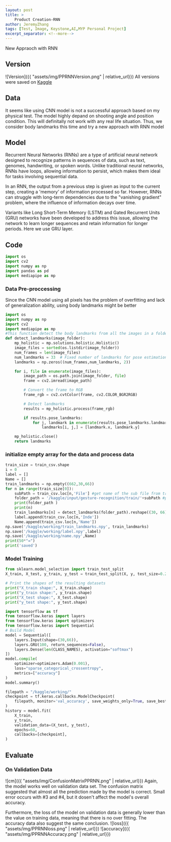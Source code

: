 ```yaml
---
layout: post
title: >
    Product Creation-RNN
author: JeremyZhang
tags: [Test, Image, Keystone,AI,MYP Personal Project]
excerpt_separator: <!--more-->
---
```

New Appraoch with RNN
<!--more-->
## Version
![Version]({{ "assets/img/PPRNNVersion.png" | relative_url}})
All versions were saved on [Kaggle](https://www.kaggle.com/xiyanjeremyz/landmarks-rnn)
## Data
It seems like using CNN model is not a successful approach based on my physical test. The model highly depand on shooting angle and position condition. This will definitally not work with any real life situation. Thus, we consider body landmarks this time and try a new approach with RNN model
## Model
Recurrent Neural Networks (RNNs) are a type of artificial neural network designed to recognize patterns in sequences of data, such as text, genomes, handwriting, or spoken words. Unlike traditional neural networks, RNNs have loops, allowing information to persist, which makes them ideal for tasks involving sequential data.

In an RNN, the output from a previous step is given as input to the current step, creating a 'memory' of information processed so far. However, RNNs can struggle with long-term dependencies due to the "vanishing gradient" problem, where the influence of information decays over time.

Variants like Long Short-Term Memory (LSTM) and Gated Recurrent Units (GRU) networks have been developed to address this issue, allowing the network to learn longer sequences and retain information for longer periods. Here we use GRU layer.
## Code
```python
import os
import cv2
import numpy as np
import pandas as pd
import mediapipe as mp
```
### Data Pre-proccessing
Since the CNN model using all pixels has the problem of overfitting and lack of generalization ability, using body landmarks might be better
```python
import os
import numpy as np
import cv2
import mediapipe as mp
#This function detect the body landmarks from all the images in a folder and output an array with size(30,33,2) that contains the landmakrs
def detect_landmarks(image_folder):
    mp_holistic = mp.solutions.holistic.Holistic()
    image_files = sorted(os.listdir(image_folder))
    num_frames = len(image_files)
    num_landmarks = 33  # Fixed number of landmarks for pose estimation
    landmarks = np.zeros((num_frames,num_landmarks, 2))

    for i, file in enumerate(image_files):
        image_path = os.path.join(image_folder, file)
        frame = cv2.imread(image_path)

        # Convert the frame to RGB
        frame_rgb = cv2.cvtColor(frame, cv2.COLOR_BGR2RGB)

        # Detect landmarks
        results = mp_holistic.process(frame_rgb)

        if results.pose_landmarks:
            for j, landmark in enumerate(results.pose_landmarks.landmark):
                landmarks[i, j,] = [landmark.x, landmark.y]

    mp_holistic.close()
    return landmarks
```
### initialize empty array for the data and process data
```python
train_size = train_csv.shape
i = 0
label = []
Name = []
train_landmarks = np.empty((662,30,66))
for n in range(train_size[0]):
    subPath = train_csv.loc[n,'File'] #get name of the sub file from train_csv
    folder_path = '/kaggle/input/gesture-recognition/train/'+subPath #path of the subfile
    print(folder_path )
    print(n)
    train_landmarks[n] = detect_landmarks(folder_path).reshape((30, 66))
    label.append(train_csv.loc[n,'Inde'])
    Name.append(train_csv.loc[n,'Name'])
np.save('/kaggle/working/train_landmarks.npy', train_landmarks)
np.save('/kaggle/working/label.npy',label)
np.save('/kaggle/working/name.npy',Name)
print(50*"=")
print('saved')
```
### Model Training
```python
from sklearn.model_selection import train_test_split
X_train, X_test, y_train, y_test = train_test_split(X, y, test_size=0.2, random_state=42)

# Print the shapes of the resulting datasets
print("X_train shape:", X_train.shape)
print("y_train shape:", y_train.shape)
print("X_test shape:", X_test.shape)
print("y_test shape:", y_test.shape)
```
```python
import tensorflow as tf
from tensorflow.keras import layers
from tensorflow.keras import optimizers
from tensorflow.keras import Sequential
# Build Model
model = Sequential([
    layers.Input(shape=(30,66)),
    layers.GRU(100, return_sequences=False),
    layers.Dense(len(CLASS_NAMES), activation="softmax")
])
model.compile(
    optimizer=optimizers.Adam(0.001), 
    loss="sparse_categorical_crossentropy", 
    metrics=["accuracy"]
)
model.summary()
```
```python
filepath = "/kaggle/working/"
checkpoint = tf.keras.callbacks.ModelCheckpoint(
    filepath, monitor='val_accuracy', save_weights_only=True, save_best_only=True, verbose=1
)
history = model.fit(
    X_train,
    y_train,
    validation_data=(X_test, y_test),
    epochs=60,
    callbacks=[checkpoint],
)
```
## Evaluate
### On Validation Data
![cm]({{ "assets/img/ConfusionMatrixPPRNN.png" | relative_url}})
Again, the model works well on validation data set. The confusion matrix suggested that almost all the prediction made by the model is correct. Small error occurs with #3 and #4, but it dosen't affect the model's overall accuracy. 

Furthermore, the loss of the model on validation data is generally lower than the value on training data, meaning that there is no over fitting. The accuracy data also suggest the same conclusion.
![loss]({{ "assets/img/PPRNNloss.png" | relative_url}})
![accuracy]({{ "assets/img/PPRNNAccuracy.png" | relative_url}})